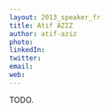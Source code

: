 ```yaml
---
layout: 2013_speaker_fr
title: Atif AZIZ
author: atif-aziz
photo: 
linkedIn: 
twitter: 
email: 
web: 
---
```


TODO.
